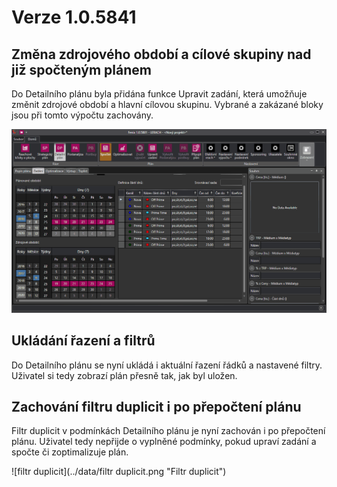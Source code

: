# Verze 1.0.5841

## Změna zdrojového období a cílové skupiny nad již spočteným plánem
Do Detailního plánu byla přidána funkce Upravit zadání, která umožňuje změnit zdrojové období a hlavní cílovou skupinu. Vybrané a zakázané bloky jsou při tomto výpočtu zachovány.

![zmena](../data/zmena.gif "Upravit zadání")

## Ukládání řazení a filtrů
Do Detailního plánu se nyní ukládá i aktuální řazení řádků a nastavené filtry. Uživatel si tedy zobrazí plán přesně tak, jak byl uložen.

## Zachování filtru duplicit i po přepočtení plánu
Filtr duplicit v podmínkách Detailního plánu je nyní zachován i po přepočtení plánu. Uživatel tedy nepřijde o vyplněné podmínky, pokud upraví zadání a spočte či zoptimalizuje plán.

![filtr duplicit](../data/filtr duplicit.png "Filtr duplicit")